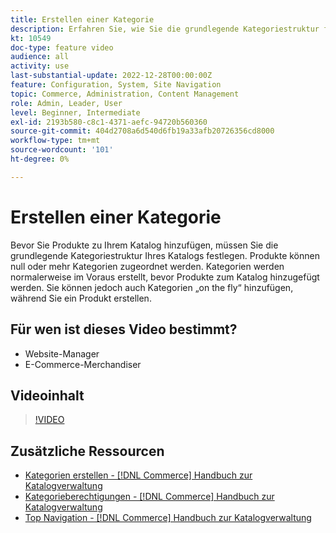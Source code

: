 ```yaml
---
title: Erstellen einer Kategorie
description: Erfahren Sie, wie Sie die grundlegende Kategoriestruktur für Ihren Produktkatalog definieren.
kt: 10549
doc-type: feature video
audience: all
activity: use
last-substantial-update: 2022-12-28T00:00:00Z
feature: Configuration, System, Site Navigation
topic: Commerce, Administration, Content Management
role: Admin, Leader, User
level: Beginner, Intermediate
exl-id: 2193b580-c8c1-4371-aefc-94720b560360
source-git-commit: 404d2708a6d540d6fb19a33afb20726356cd8000
workflow-type: tm+mt
source-wordcount: '101'
ht-degree: 0%

---
```


# Erstellen einer Kategorie

Bevor Sie Produkte zu Ihrem Katalog hinzufügen, müssen Sie die grundlegende Kategoriestruktur Ihres Katalogs festlegen. Produkte können null oder mehr Kategorien zugeordnet werden. Kategorien werden normalerweise im Voraus erstellt, bevor Produkte zum Katalog hinzugefügt werden. Sie können jedoch auch Kategorien „on the fly“ hinzufügen, während Sie ein Produkt erstellen.

## Für wen ist dieses Video bestimmt?

- Website-Manager
- E-Commerce-Merchandiser

## Videoinhalt

>[!VIDEO](https://video.tv.adobe.com/v/3411961?quality=12&learn=on&captions=ger)

## Zusätzliche Ressourcen

- [Kategorien erstellen - [!DNL Commerce] Handbuch zur Katalogverwaltung](https://experienceleague.adobe.com/docs/commerce-admin/catalog/categories/create/category-create.html?lang=de)
- [Kategorieberechtigungen - [!DNL Commerce] Handbuch zur Katalogverwaltung](https://experienceleague.adobe.com/docs/commerce-admin/catalog/categories/category-permissions.html?lang=de)
- [Top Navigation - [!DNL Commerce] Handbuch zur Katalogverwaltung](https://experienceleague.adobe.com/docs/commerce-admin/catalog/catalog/navigation/navigation-top.html?lang=de)
